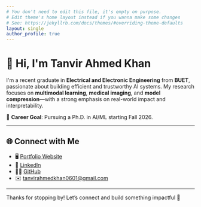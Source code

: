 ```yaml
---
# You don't need to edit this file, it's empty on purpose.
# Edit theme's home layout instead if you wanna make some changes
# See: https://jekyllrb.com/docs/themes/#overriding-theme-defaults
layout: single
author_profile: true
---
```

# 👋 Hi, I'm Tanvir Ahmed Khan

I'm a recent graduate in **Electrical and Electronic Engineering** from **BUET**, passionate about building efficient and trustworthy AI systems. My research focuses on **multimodal learning**, **medical imaging**, and **model compression**—with a strong emphasis on real-world impact and interpretability.

🎯 **Career Goal**: Pursuing a Ph.D. in AI/ML starting Fall 2026.

---

## 🌐 Connect with Me

- 🖥️ [Portfolio Website](https://takakib123.github.io/)
- 💼 [LinkedIn](https://www.linkedin.com/in/tanvir-ahmed-26602a231/)
- 🧑‍💻 [GitHub](https://github.com/takakib123)
- ✉️ tanvirahmedkhan0601@gmail.com

---

Thanks for stopping by! Let’s connect and build something impactful 🚀
